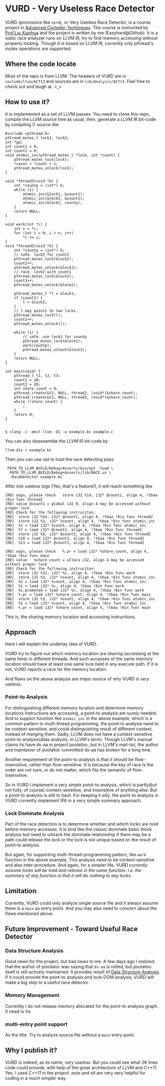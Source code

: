 # VURD - Very Useless Race Detector

VURD (pronounce like `verd`), or Very Useless Race Detector, is a course project
in [Advanced Compiler Techniques][]. The course is instructed by
[Prof.Liu Xianhua][] and the project is written by me (Easyhard@Github). It is a
static race analyzer runs on LLVM IR, try to find memory accessing without
properly locking. Though it is based on LLVM IR, currently only pthread's mutex
operations are supported.

## Where the code locate
Most of the repo is from LLVM. The headers of VURD are in `include/llvm/ACT13` and
sources are in `lib/Analysis/ACT13`. Feel free to check out and laugh at. >_<

## How to use it?
It is implemented as a set of LLVM passes. You need to clone this repo, compile
the LLVM source tree as usual, then, generate a LLVM IR bit-code by compiling C
source like


    #include <pthread.h>
    pthread_mutex_t lock1, lock2;
    int *gp;
    int count1 = 0;
    int count2 = 0;
    void atomic_inc(pthread_mutex_t *lock, int *count) {
        pthread_mutex_lock(lock);
        *count = *count + 1;
        pthread_mutex_unlock(lock);
    }
    
    void *thread3(void *b) {
        int *countp = (int*) b;
        while (1) {
            atomic_inc(&lock1, &count1);
            atomic_inc(&lock2, &count2);
            atomic_inc(&lock1, countp);
        }
        return NULL;
    }
    
    void work(int *c) {
        int n = *c;
        for (int i = 0; i < n; i++)
            *c += i;
    }
    void *thread2(void *b) {
        int *countp = (int*) b;
        // safe. lock2 for count2
        pthread_mutex_lock(&lock2);
        count2++;
        pthread_mutex_unlock(&lock2);
        // race. lock2 with count1
        pthread_mutex_lock(&lock2);
        count1++;
        pthread_mutex_unlock(&lock2);
    
        pthread_mutex_t *l = &lock1;
        if (count1) {
            l = &lock2;
        }
        // l may points to two locks.
        pthread_mutex_lock(l);
        count1++;
        pthread_mutex_unlock(l);
    
        while (1) {
            // safe. use lock1 for countp
            pthread_mutex_lock(&lock1);
            work(countp);
            pthread_mutex_unlock(&lock1);
        }
        return NULL;
    }
    
    int main(void) {
        pthread_t t1, t2, t3;
        count1 = 10;
        count2 = 20;
        int share_count = 0;
        pthread_create(&t2, NULL, thread2, (void*)&share_count);
        pthread_create(&t3, NULL, thread3, (void*)&share_count);
        while (!share_count) {
            ;
        }
        return 0;
    }


    $ clang -c -emit-llvm -O1 -o example.bc example.c

You can also disassemble the LLVM IR bit-code by

    llvm-dis < example.bc

Then you can use opt to load the race detecting pass

     PATH_TO_LLVM_BUILD/Debug+Asserts/bin/opt -load \
      PATH_TO_LLVM_BUILD/Debug+Asserts/lib/RACE.so \
      -RaceDetector example.bc

After *lots* useless logs (Yes, that's a feature!), it will reach something like

    [RD] oops, please check   store i32 %14, i32* @count1, align 4, !tbaa !0in func thread2
    [RD] value @count1 = global i32 0, align 4 may be accessed without proper lock
    [RD] Check for the following instruciton: 
    [RD]  store i32 %14, i32* @count1, align 4, !tbaa !0in func thread2
    [RD]  store i32 %3, i32* %count, align 4, !tbaa !0in func atomic_inc
    [RD]  %2 = load i32* %count, align 4, !tbaa !0in func atomic_inc
    [RD]  %7 = load i32* @count1, align 4, !tbaa !0in func thread2
    [RD]  store i32 %8, i32* @count1, align 4, !tbaa !0in func thread2
    [RD]  %10 = load i32* @count1, align 4, !tbaa !0in func thread2
    [RD]  %13 = load i32* @count1, align 4, !tbaa !0in func thread2
    
    [RD] oops, please check   %.pr = load i32* %share_count, align 4, !tbaa !0in func main
    [RD] value   %share_count = alloca i32, align 4 may be accessed without proper lock
    [RD] Check for the following instruciton: 
    [RD]  store i32 %12, i32* %c, align 4, !tbaa !0in func work
    [RD]  store i32 %3, i32* %count, align 4, !tbaa !0in func atomic_inc
    [RD]  %2 = load i32* %count, align 4, !tbaa !0in func atomic_inc
    [RD]  %1 = load i32* %c, align 4, !tbaa !0in func work
    [RD]  %c.promoted = load i32* %c, align 4, !tbaa !0in func work
    [RD]  %.pr = load i32* %share_count, align 4, !tbaa !0in func main
    [RD]  store i32 %3, i32* %count, align 4, !tbaa !0in func atomic_inc
    [RD]  %2 = load i32* %count, align 4, !tbaa !0in func atomic_inc
    [RD]  %.pr = load i32* %share_count, align 4, !tbaa !0in func main

This is, the sharing memory location and accessing instructions.

## Approach
Here I will explain the underlay idea of VURD.

VURD try to figure out which memory location are sharing (accessing at the same
time) in different threads. And such accesses of the same memory location should
have at least one same lock held in any execute path. If it is not, VURD reports
a race for the memory location.

And flaws on the above analysis are major source of why VURD is *very useless*.

### Point-to Analysis
For distinguishing different memory location and determine memory locations
instructions are accessing, a point-to analysis are surely needed. And to
support function like `atomic_inc` in the above example, which is a common pattern
in multi-thread programming, the point-to analysis need to be context-sensitive,
and could distinguishing result of different context, instead of merging
them. Sadly, LLVM does not have a context-sensitive point-to analysis(alias
analysis, in LLVM's term). Though LLVM's manual claims its have ds-aa in project
poolalloc, but in LLVM's mail-list, the author and maintainer of poolalloc
committed ds-aa has broken for a long time.

Another requirement of the point-to analysis is that it should be
flow-insensitive, rather than flow-sensitive. It is because the key of race is
the order are not sure, or do not matter, which fits the semantic of
flow-insensitive.

So in VURD I implement a very *simple* point-to analysis, which is partly(but
not fully, of course) context-sensitive, and insensitive of anything else. But a
point-to analysis is still to hard. For keeping it *silly*, the point-to
analysis in VURD currently implement IPA in a very simple summary approach.

### Lock Dominate Analysis
Part of the race detection is to determine whether and which locks are hold
before memory accesses. It is kind like the classic dominate basic block analysis
but need to untrack the dominate relationship if there may be a path could
release the lock or the lock is not unique based on the result of point-to
analysis.

But again, for supporting multi-thread-programming pattern, like `work` function
in the above example, This analysis need to be context-sensitive and also
inter-procedure. And again, for a simpler life, *VURD currently assume locks will
be hold and release in the same function. i.e. the summary of any function is that
it will do nothing to any locks.*

## Limitation
Currently, VURD could only analyze single source file and it always assume there
is a `main` as entry point. And you may also need to concern about the flaws
mentioned above.

## Future Improvement - Toward Useful Race Detector

### Data Structure Analysis
Good news for the project, but bad news to me. A few days ago I realized that the author of poolalloc
was saying that `ds-aa` is rotted, but poolalloc itself is still actively
maintained. It provides result of [Data Structure Analysis][]. If it could
provide the point-to analysis and lock-DOM analysis, VURD will make a big step
to a useful race detector.

### Memory Management
Currently I do not release memory allocated for the point-to analysis graph. It
need to fix.

### multi-entry point support
As the title. Try to analyze source file without a `main` entry point.

## Why I publish it?
VURD is indeed, as its name, *very useless*. But you could see what 2K lines
code could provide, with help of the great architecture of LLVM and *C++11*. Yes,
I used *C++11* in the project. *auto* and *stl* are very very helpful for
coding in a much simpler way.

[Prof.Liu Xianhua]: http://mprc.pku.edu.cn/~liuxianhua/

[Data Structure Analysis]: http://rw4.cs.uni-saarland.de/teaching/spa10/papers/dsa.pdf

[Advanced Compiler Techniques]: http://mprc.pku.edu.cn/~liuxianhua/ACT13/

